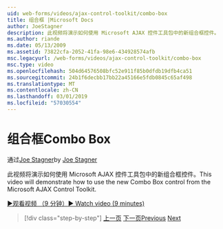 ```yaml
---
uid: web-forms/videos/ajax-control-toolkit/combo-box
title: 组合框 |Microsoft Docs
author: JoeStagner
description: 此视频将演示如何使用 Microsoft AJAX 控件工具包中的新组合框控件。
ms.author: riande
ms.date: 05/13/2009
ms.assetid: 73822cfa-2052-41fa-98e6-434928574afb
msc.legacyurl: /web-forms/videos/ajax-control-toolkit/combo-box
msc.type: video
ms.openlocfilehash: 504d64576508bfc52e911f85b0dfdb19dfb4ca51
ms.sourcegitcommit: 24b1f6decbb17bb22a45166e5fdb0845c65af498
ms.translationtype: MT
ms.contentlocale: zh-CN
ms.lasthandoff: 03/01/2019
ms.locfileid: "57030554"
---
```

<a name="combo-box"></a><span data-ttu-id="942db-103">组合框</span><span class="sxs-lookup"><span data-stu-id="942db-103">Combo Box</span></span>
====================
<span data-ttu-id="942db-104">通过[Joe Stagner](https://github.com/JoeStagner)</span><span class="sxs-lookup"><span data-stu-id="942db-104">by [Joe Stagner](https://github.com/JoeStagner)</span></span>

<span data-ttu-id="942db-105">此视频将演示如何使用 Microsoft AJAX 控件工具包中的新组合框控件。</span><span class="sxs-lookup"><span data-stu-id="942db-105">This video will demonstrate how to use the new Combo Box control from the Microsoft AJAX Control Toolkit.</span></span>

[<span data-ttu-id="942db-106">&#9654;观看视频 （9 分钟）</span><span class="sxs-lookup"><span data-stu-id="942db-106">&#9654; Watch video (9 minutes)</span></span>](https://channel9.msdn.com/Blogs/ASP-NET-Site-Videos/combo-box)

> [!div class="step-by-step"]
> <span data-ttu-id="942db-107">[上一页](color-picker.md)
> [下一页](editor-control.md)</span><span class="sxs-lookup"><span data-stu-id="942db-107">[Previous](color-picker.md)
[Next](editor-control.md)</span></span>
